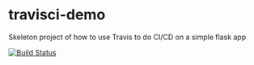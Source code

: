 # travisci-demo

Skeleton project of how to use Travis to do CI/CD on a simple flask app

[![Build Status](https://travis-ci.com/andrea-kuijt/travisci-demo.svg?branch=master)](https://travis-ci.com/andrea-kuijt/travisci-demo)